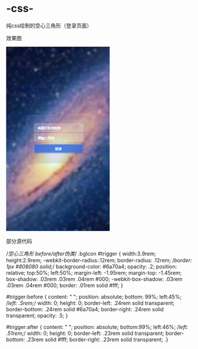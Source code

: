 # -css-

纯css绘制的空心三角形（登录页面）

效果图

![Alt text](https://github.com/lilyping/-css-/blob/master/bgTrigger/imgs/%E6%95%88%E6%9E%9C%E5%9B%BE.png)


部分源代码

/*空心三角形 before/after伪类*/
.bgIcon #trigger {
    width:3.9rem;
    height:2.9rem;
     -webkit-border-radius:.12rem;
     border-radius: .12rem;
     /*border: 1px #808080 solid;*/
     background-color: #6a70a4;
    opacity: .2;
    position: relative;
    top:50%;
    left:50%;
    margin-left: -1.95rem;
    margin-top: -1.45rem;
    box-shadow: .03rem .03rem .04rem #000;
    -webkit-box-shadow: .03rem .03rem .04rem #000;
    border: .01rem solid #fff;
     }

#trigger:before {
      content: " ";
     position: absolute;
      bottom: 99%;
      left:45%;
      /*left: .5rem;*/
      width: 0;
      height: 0;
      border-left: .24rem solid transparent;
      border-bottom: .24rem solid #6a70a4;
      border-right: .24rem solid transparent;
      opacity: .5;
     }

#trigger:after {
      content: " ";
      position: absolute;
      bottom:99%;
      left:46%;
      /*left: .51rem;*/
      width: 0;
     height: 0;
     border-left: .23rem solid transparent;
     border-bottom: .23rem solid #fff;
     border-right: .23rem solid transparent;
      .}

